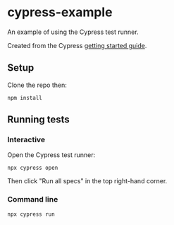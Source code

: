 # cypress-example

An example of using the Cypress test runner.

Created from the Cypress [getting started guide](https://docs.cypress.io/guides/getting-started/writing-your-first-test.html).

## Setup

Clone the repo then:

    npm install

## Running tests

### Interactive

Open the Cypress test runner:

    npx cypress open

Then click "Run all specs" in the top right-hand corner.

### Command line 

    npx cypress run